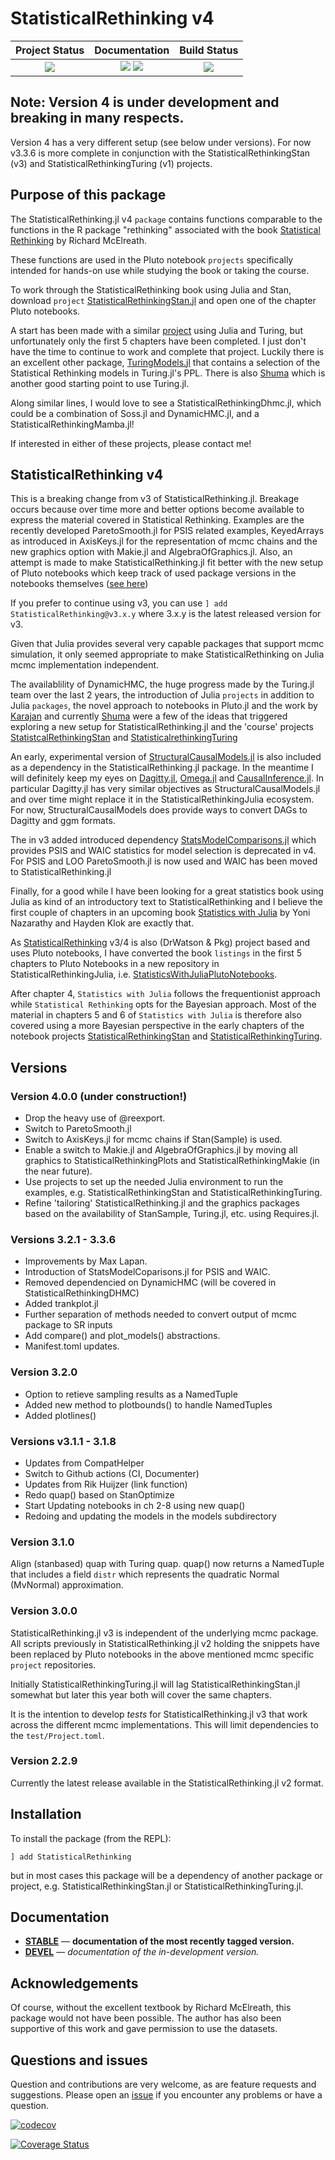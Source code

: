 # StatisticalRethinking v4


| **Project Status**                                                               |  **Documentation**                                                               | **Build Status**                                                                                |
|:-------------------------------------------------------------------------------:|:-------------------------------------------------------------------------------:|:-----------------------------------------------------------------------------------------------:|
|![][project-status-img] | [![][docs-stable-img]][docs-stable-url] [![][docs-dev-img]][docs-dev-url] | ![][CI-build] |

## Note: Version 4 is under development and breaking in many respects.

Version 4 has a very different setup (see below under versions). For now v3.3.6 is more complete in conjunction with the StatisticalRethinkingStan (v3) and StatisticalRethinkingTuring (v1) projects.

## Purpose of this package

The StatisticalRethinking.jl v4 `package` contains functions comparable to the functions in the R package "rethinking" associated with the book [Statistical Rethinking](https://xcelab.net/rm/statistical-rethinking/) by Richard McElreath. 

These functions are used in the Pluto notebook `projects` specifically intended for hands-on use while studying the book or taking the course.

To work through the StatisticalRethinking book using Julia and Stan, download `project` [StatisticalRethinkingStan.jl](https://github.com/StatisticalRethinkingJulia/StatisticalRethinkingStan.jl) and open one of the chapter Pluto notebooks.

A start has been made with a similar [project](https://github.com/StatisticalRethinkingJulia/StatisticalRethinkingTuring.jl) using Julia and Turing, but unfortunately only the first 5 chapters have been completed. I just don't have the time to continue to work and complete that project. Luckily there is an excellent other package, [TuringModels.jl](https://github.com/StatisticalRethinkingJulia/TuringModels.jl) that contains a selection of the Statistical Rethinking models in Turing.jl's PPL. There is also [Shuma](https://github.com/Shmuma/rethinking-2ed-julia) which is another good starting point to use Turing.jl.

Along similar lines, I would love to see a StatisticalRethinkingDhmc.jl, which could be a combination of Soss.jl and DynamicHMC.jl, and a StatisticalRethinkingMamba.jl!

If interested in either of these projects, please contact me!

## StatisticalRethinking v4

This is a breaking change from v3 of StatisticalRethinking.jl. Breakage occurs because over time more and better options become available to express the material covered in Statistical Rethinking. Examples are the recently developed ParetoSmooth.jl for PSIS related examples, KeyedArrays as introduced in AxisKeys.jl for the representation of mcmc chains and the new graphics option with Makie.jl and AlgebraOfGraphics.jl. Also, an attempt is made to make StatisticalRethinking.jl fit better with the new setup of Pluto notebooks which keep track of used package versions in the notebooks themselves ([see here](https://github.com/fonsp/Pluto.jl/wiki/🎁-Package-management))

If you prefer to continue using v3, you can use `] add StatisticalRethinking@v3.x.y` where 3.x.y is the latest released version for v3. 

Given that Julia provides several very capable packages that support mcmc simulation, it only seemed appropriate to make StatisticalRethinking on Julia mcmc implementation independent.

The availablility of DynamicHMC, the huge progress made by the Turing.jl team over the last 2 years, the introduction of Julia `projects` in addition to Julia `packages`, the novel approach to notebooks in Pluto.jl and the work by [Karajan](https://github.com/karajan9/statisticalrethinking) and currently [Shuma](https://github.com/Shmuma/rethinking-2ed-julia) were a few of the ideas that triggered exploring a new setup for StatisticalRethinking.jl and the 'course' projects [StatistcalRethinkingStan](https://github.com/StatisticalRethinkingJulia/StatisticalRethinkingStan.jl) and [StatisticalrethinkingTuring](https://github.com/StatisticalRethinkingJulia/StatisticalRethinkingTuring.jl)

An early, experimental version of [StructuralCausalModels.jl](https://github.com/StatisticalRethinkingJulia/StructuralCausalModels.jl) is also included as a dependency in the StatisticalRethinking.jl package. In the meantime I will definitely keep my eyes on [Dagitty.jl](https://github.com/Shmuma/Dagitty.jl), [Omega.jl](https://github.com/zenna/Omega.jl) and [CausalInference.jl](https://github.com/mschauer/CausalInference.jl). In particular Dagitty.jl has very similar objectives as StructuralCausalModels.jl and over time might replace it in the StatisticalRethinkingJulia ecosystem. For now, StructuralCausalModels does provide ways to convert DAGs to Dagitty and ggm formats.

The in v3 added introduced dependency [StatsModelComparisons.jl](https://github.com/StatisticalRethinkingJulia/StatsModelComparisons.jl) which provides PSIS and WAIC statistics for model selection is deprecated in v4. For PSIS and LOO ParetoSmooth.jl is now used and WAIC has been moved to StatisticalRethinking.jl

Finally, for a good while I have been looking for a great statistics book using Julia as kind of an introductory text to StatisticalRethinking and I believe the first couple of chapters in an upcoming book [Statistics with Julia](https://statisticswithjulia.org/index.html) by Yoni Nazarathy and Hayden Klok are exactly that.

As [StatisticalRethinking](https://github.com/StatisticalRethinkingJulia) v3/4 is also (DrWatson & Pkg) project based and uses Pluto notebooks, I have converted the book `listings` in the first 5 chapters to Pluto Notebooks in a new repository in StatisticalRethinkingJulia, i.e. [StatisticsWithJuliaPlutoNotebooks](https://github.com/StatisticalRethinkingJulia/StatisticsWithJuliaPlutoNotebooks.jl). 

After chapter 4, `Statistics with Julia` follows the frequentionist approach while `Statistical Rethinking` opts for the Bayesian approach. Most of the material in chapters 5 and 6 of `Statistics with Julia` is therefore also covered using a more Bayesian perspective in the early chapters of the notebook projects [StatisticalRethinkingStan](https://github.com/StatisticalRethinkingJulia/StatisticalRethinkingStan.jl) and [StatisticalRethinkingTuring](https://github.com/StatisticalRethinkingJulia/StatisticalRethinkingTuring.jl). 

## Versions

### Version 4.0.0 (under construction!)

- Drop the heavy use of @reexport.
- Switch to ParetoSmooth.jl
- Switch to AxisKeys.jl for mcmc chains if Stan(Sample) is used.
- Enable a switch to Makie.jl and AlgebraOfGraphics.jl by moving all graphics to StatisticalRethinkingPlots and StatisticalRethinkingMakie (in the near future).
- Use projects to set up the needed Julia environment to run the examples, e.g. StatisticalRethinkingStan and StatisticalRethinkingTuring.
- Refine 'tailoring' StatisticalRethinking.jl and the graphics packages based on the availability of StanSample, Turing.jl, etc. using Requires.jl.

### Versions 3.2.1 - 3.3.6

- Improvements by Max Lapan.
- Introduction of StatsModelCoparisons.jl for PSIS and WAIC.
- Removed dependencied on DynamicHMC (will be covered in StatisticalRethinkingDHMC)
- Added trankplot.jl
- Further separation of methods needed to convert output of mcmc package to SR inputs
- Add compare() and plot_models() abstractions.
- Manifest.toml updates.

### Version 3.2.0

- Option to retieve sampling results as a NamedTuple
- Added new method to plotbounds() to handle NamedTuples
- Added plotlines()

### Versions v3.1.1 - 3.1.8

- Updates from CompatHelper
- Switch to Github actions (CI, Documenter)
- Updates from Rik Huijzer (link function)
- Redo quap() based on StanOptimize
- Start Updating notebooks in ch 2-8 using new quap()
- Redoing and updating the models in the models subdirectory

### Version 3.1.0

Align (stanbased) quap with Turing quap. quap() now returns a NamedTuple that includes a field `distr` which represents the quadratic Normal (MvNormal) approximation.

### Version 3.0.0

StatisticalRethinking.jl v3 is independent of the underlying mcmc package. All scripts previously in StatisticalRethinking.jl v2 holding the snippets have been replaced by Pluto notebooks in the above mentioned mcmc specific `project` repositories.

Initially StatisticalRethinkingTuring.jl will lag StatisticalRethinkingStan.jl somewhat but later this year both will cover the same chapters.

It is the intention to develop *tests* for StatisticalRethinking.jl v3 that work across the different mcmc implementations. This will limit dependencies to the `test/Project.toml`.

### Version 2.2.9

Currently the latest release available in the StatisticalRethinking.jl v2 format.

## Installation

To install the package (from the REPL):

```
] add StatisticalRethinking
```

but in most cases this package will be a dependency of another package or project, e.g. StatisticalRethinkingStan.jl or StatisticalRethinkingTuring.jl.

## Documentation

- [**STABLE**][docs-stable-url] &mdash; **documentation of the most recently tagged version.**
- [**DEVEL**][docs-dev-url] &mdash; *documentation of the in-development version.*

## Acknowledgements

Of course, without the excellent textbook by Richard McElreath, this package would not have been possible. The author has also been supportive of this work and gave permission to use the datasets.

## Questions and issues

Question and contributions are very welcome, as are feature requests and suggestions. Please open an [issue][issues-url] if you encounter any problems or have a question.

[docs-dev-img]: https://img.shields.io/badge/docs-dev-blue.svg
[docs-dev-url]: https://statisticalrethinkingjulia.github.io/StatisticalRethinking.jl/latest

[docs-stable-img]: https://img.shields.io/badge/docs-stable-blue.svg
[docs-stable-url]: https://statisticalrethinkingjulia.github.io/StatisticalRethinking.jl/stable

[CI-build]: https://github.com/StatisticalRethinkingJulia/StatisticalRethinking.jl/workflows/CI/badge.svg?branch=master

[![codecov](https://codecov.io/gh/StatisticalRethinkingJulia/StatisticalRethinking.jl/branch/master/graph/badge.svg?token=TFxRFbKONS)](https://codecov.io/gh/StatisticalRethinkingJulia/StatisticalRethinking.jl)

[![Coverage Status](https://coveralls.io/repos/github/StatisticalRethinkingJulia/StatisticalRethinking.jl/badge.svg?branch=master)](https://coveralls.io/github/StatisticalRethinkingJulia/StatisticalRethinking.jl?branch=master)

[codecov-img]: https://codecov.io/gh/StatisticalRethinkingJulia/StatisticalRethinking.jl/branch/master/graph/badge.svg
[codecov-url]: https://codecov.io/gh/StatisticalRethinkingJulia/StatisticalRethinking.jl

[issues-url]: https://github.com/StatisticalRethinkingJulia/StatisticalRethinking.jl/issues

[project-status-img]: https://img.shields.io/badge/lifecycle-wip-orange.svg

